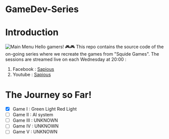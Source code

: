 # GameDev-Series
# Introduction
![Main Menu](https://github.com/Sapious/GameDev-Series/blob/main/SapiousTrainingSG/Assets/UI/Templates/MainMenu.png)
Hello gamers! 🎮🎮 This repo contains the source code of the on-going series where we recreate the games from "Squide Games".
The sessions are streamed live on each Wednesday at 20:00 :

1. Facebook : [Sapious](https://www.facebook.com/sapious.org/)
1. Youtube : [Sapious](https://www.youtube.com/channel/UCkNAROzX8VtFpUVmx4f5WvA)

# The Journey so Far!
- [x] Game I : Green Light Red Light
- [ ] Game II : AI system
- [ ] Game III : UNKNOWN
- [ ] Game IV : UNKNOWN
- [ ] Game V : UNKNOWN
